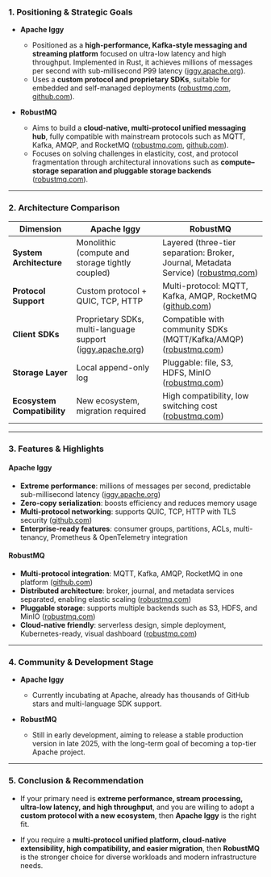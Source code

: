 ### 1. Positioning & Strategic Goals

* **Apache Iggy**

  * Positioned as a **high-performance, Kafka-style messaging and streaming platform** focused on ultra-low latency and high throughput. Implemented in Rust, it achieves millions of messages per second with sub-millisecond P99 latency ([iggy.apache.org](https://iggy.apache.org)).
  * Uses a **custom protocol and proprietary SDKs**, suitable for embedded and self-managed deployments ([robustmq.com](https://robustmq.com/OverView/Diff-iggy.html), [github.com](https://github.com/apache/iggy)).

* **RobustMQ**

  * Aims to build a **cloud-native, multi-protocol unified messaging hub**, fully compatible with mainstream protocols such as MQTT, Kafka, AMQP, and RocketMQ ([robustmq.com](https://robustmq.com/OverView/Diff-iggy.html), [github.com](https://github.com/robustmq/robustmq)).
  * Focuses on solving challenges in elasticity, cost, and protocol fragmentation through architectural innovations such as **compute–storage separation and pluggable storage backends** ([robustmq.com](https://robustmq.com/OverView/Diff-iggy.html)).

---

### 2. Architecture Comparison

| Dimension                   | Apache Iggy                                                                           | RobustMQ                                                                                                                          |
| --------------------------- | ------------------------------------------------------------------------------------- | --------------------------------------------------------------------------------------------------------------------------------- |
| **System Architecture**     | Monolithic (compute and storage tightly coupled)                                      | Layered (three-tier separation: Broker, Journal, Metadata Service) ([robustmq.com](https://robustmq.com/OverView/Diff-iggy.html)) |
| **Protocol Support**        | Custom protocol + QUIC, TCP, HTTP                                                     | Multi-protocol: MQTT, Kafka, AMQP, RocketMQ ([github.com](https://github.com/apache/iggy))                                        |
| **Client SDKs**             | Proprietary SDKs, multi-language support ([iggy.apache.org](https://iggy.apache.org)) | Compatible with community SDKs (MQTT/Kafka/AMQP) ([robustmq.com](https://robustmq.com/OverView/Diff-iggy.html))                   |
| **Storage Layer**           | Local append-only log                                                                 | Pluggable: file, S3, HDFS, MinIO ([robustmq.com](https://robustmq.com/OverView/Diff-iggy.html))                                   |
| **Ecosystem Compatibility** | New ecosystem, migration required                                                     | High compatibility, low switching cost ([robustmq.com](https://robustmq.com/OverView/Diff-iggy.html))                             |

---

### 3. Features & Highlights

#### Apache Iggy

* **Extreme performance**: millions of messages per second, predictable sub-millisecond latency ([iggy.apache.org](https://iggy.apache.org))
* **Zero-copy serialization**: boosts efficiency and reduces memory usage
* **Multi-protocol networking**: supports QUIC, TCP, HTTP with TLS security ([github.com](https://github.com/apache/iggy))
* **Enterprise-ready features**: consumer groups, partitions, ACLs, multi-tenancy, Prometheus & OpenTelemetry integration

#### RobustMQ

* **Multi-protocol integration**: MQTT, Kafka, AMQP, RocketMQ in one platform ([github.com](https://github.com/robustmq/robustmq))
* **Distributed architecture**: broker, journal, and metadata services separated, enabling elastic scaling ([robustmq.com](https://robustmq.com/OverView/What-is-RobustMQ.html))
* **Pluggable storage**: supports multiple backends such as S3, HDFS, and MinIO ([robustmq.com](https://robustmq.com/OverView/Diff-iggy.html))
* **Cloud-native friendly**: serverless design, simple deployment, Kubernetes-ready, visual dashboard ([robustmq.com](https://robustmq.com/OverView/What-is-RobustMQ.html))

---

### 4. Community & Development Stage

* **Apache Iggy**

  * Currently incubating at Apache, already has thousands of GitHub stars and multi-language SDK support.

* **RobustMQ**

  * Still in early development, aiming to release a stable production version in late 2025, with the long-term goal of becoming a top-tier Apache project.

---

### 5. Conclusion & Recommendation

* If your primary need is **extreme performance, stream processing, ultra-low latency, and high throughput**, and you are willing to adopt a **custom protocol with a new ecosystem**, then **Apache Iggy** is the right fit.

* If you require a **multi-protocol unified platform, cloud-native extensibility, high compatibility, and easier migration**, then **RobustMQ** is the stronger choice for diverse workloads and modern infrastructure needs.

